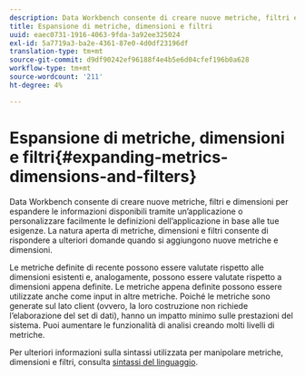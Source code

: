 ```yaml
---
description: Data Workbench consente di creare nuove metriche, filtri e dimensioni per espandere le informazioni disponibili tramite un’applicazione o personalizzare facilmente le definizioni dell’applicazione in base alle tue esigenze. La natura aperta di metriche, dimensioni e filtri consente di rispondere a ulteriori domande quando si aggiungono nuove metriche e dimensioni.
title: Espansione di metriche, dimensioni e filtri
uuid: eaec0731-1916-4063-9fda-3a92ee325024
exl-id: 5a7719a3-ba2e-4361-87e0-4d0df23196df
translation-type: tm+mt
source-git-commit: d9df90242ef96188f4e4b5e6d04cfef196b0a628
workflow-type: tm+mt
source-wordcount: '211'
ht-degree: 4%

---
```


# Espansione di metriche, dimensioni e filtri{#expanding-metrics-dimensions-and-filters}

Data Workbench consente di creare nuove metriche, filtri e dimensioni per espandere le informazioni disponibili tramite un’applicazione o personalizzare facilmente le definizioni dell’applicazione in base alle tue esigenze. La natura aperta di metriche, dimensioni e filtri consente di rispondere a ulteriori domande quando si aggiungono nuove metriche e dimensioni.

Le metriche definite di recente possono essere valutate rispetto alle dimensioni esistenti e, analogamente, possono essere valutate rispetto a dimensioni appena definite. Le metriche appena definite possono essere utilizzate anche come input in altre metriche. Poiché le metriche sono generate sul lato client (ovvero, la loro costruzione non richiede l’elaborazione del set di dati), hanno un impatto minimo sulle prestazioni del sistema. Puoi aumentare le funzionalità di analisi creando molti livelli di metriche.

Per ulteriori informazioni sulla sintassi utilizzata per manipolare metriche, dimensioni e filtri, consulta [sintassi del linguaggio](https://docs.adobe.com/content/help/en/data-workbench/using/client/qry-lang-syntx/c-qry-lang-syntx.html).

